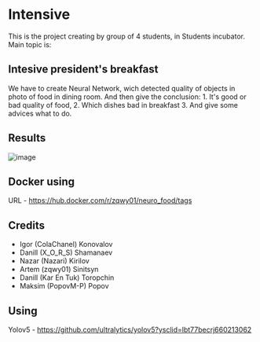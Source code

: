 # Intensive

This is the project creating by group of 4 students, in Students incubator. Main topic is:

## Intesive president's breakfast

We have to create Neural Network, wich detected quality of objects in photo of food in dining room. And then give the conclusion: 1. It's good or bad quality of food, 2. Which dishes bad in breakfast 3. And give some advices what to do.

## Results

![image](https://user-images.githubusercontent.com/47081014/209091797-7d448fb2-a1b2-4603-a179-885efe1f9f10.png)

## Docker using

URL - https://hub.docker.com/r/zqwy01/neuro_food/tags

## Credits

- Igor    (ColaChanel)  Konovalov
- Danill  (X_O_R_S)     Shamanaev 
- Nazar   (Nazari)      Kirilov
- Artem   (zqwy01)      Sinitsyn
- Danill  (Kar En Tuk)  Toropchin
- Maksim  (PopovM-P)    Popov

## Using

Yolov5 - https://github.com/ultralytics/yolov5?ysclid=lbt77becrj660213062


